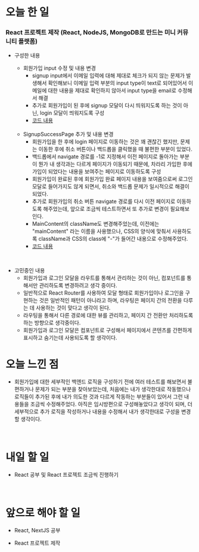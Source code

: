# 오늘 한 일

### React 프로젝트 제작 (React, NodeJS, MongoDB로 만드는 미니 커뮤니티 플랫폼)

- 구성한 내용

  - 회원가입 input 수정 및 내용 변경
    - signup input에서 이메일 입력에 대해 제대로 체크가 되지 않는 문제가 발생해서 확인해보니 이메일 입력 부분의 input type이 text로 되어있어서 이메일에 대한 내용을 제대로 확인하지 않아서 input type을 email로 수정해서 해결
    - 추가로 회원가입이 된 후에 signup 모달이 다시 띄워지도록 하는 것이 아닌, login 모달이 띄워지도록 구성
    - [코드 내용](https://github.com/jeongsangtae/mini-community-platform/commit/66b1b60672f2bb1f170dc9f11e122555f94b72dd)

  <br />

  - SignupSuccessPage 추가 및 내용 변경
    - 회원가입을 한 후에 login 페이지로 이동하는 것은 꽤 괜찮긴 했지만, 문제는 이동한 후에 취소 버튼이나 백드롭을 클릭했을 때 불편한 부분이 있었다.
    - 백드롭에서 navigate 경로를 -1로 지정해서 이전 페이지로 돌아가는 부분이 뭔가 내 생각과는 다르게 페이지가 이동되기 때문에, 차라리 가입한 후에 가입이 되었다는 내용을 보여주는 페이지로 이동하도록 구성
    - 회원가입이 완료된 후에 회원가입 완료 페이지 내용을 보여줌으로써 로그인 모달로 들어가지도 않게 되면서, 취소와 백드롭 문제가 일시적으로 해결이 되었다.
    - 추가로 회원가입의 취소 버튼 navigate 경로를 다시 이전 페이지로 이동하도록 해주었는데, 앞으로 조금씩 테스트하면서 또 추가로 변경이 필요해보인다.
    - MainContent의 className도 변경해주었는데, 이전에는 "mainContent" 라는 이름을 사용했으나, CSS의 양식에 맞춰서 사용하도록 className과 CSS의 class에 "-"가 들어간 내용으로 수정해주었다.
    - [코드 내용](https://github.com/jeongsangtae/mini-community-platform/commit/610b242b17cd2a75acb4a702b1ed66141e8d086f)

<br />

- 고민중인 내용
  - 회원가입과 로그인 모달을 라우트를 통해서 관리하는 것이 아닌, 컴포넌트를 통해서만 관리하도록 변경하려고 생각 중이다.
  - 일반적으로 React Router를 사용하여 모달 형태로 회원가입이나 로그인을 구현하는 것은 일반적인 패턴이 아니라고 하며, 라우팅은 페이지 간의 전환을 다루는 데 사용하는 것이 맞다고 생각이 된다.
  - 라우팅을 통해서 다른 경로에 대한 뷰를 관리하고, 페이지 간 전환만 처리하도록 하는 방향으로 생각중이다.
  - 회원가입과 로그인 모달은 컴포넌트로 구성해서 페이지에서 콘텐츠를 간편하게 표시하고 숨기는데 사용되도록 할 생각이다.

# 오늘 느낀 점

- 회원가입에 대한 세부적인 백엔드 로직을 구성하기 전에 여러 테스트를 해보면서 불편하거나 문제가 되는 부분을 찾아보았는데, 처음에는 내가 생각한대로 작동했으나 로직들이 추가된 후에 내가 의도한 것과 다르게 작동하는 부분들이 있어서 그런 내용들을 조금씩 수정해주었다. 아직은 임시방편으로 구성해놓았다고 생각이 되며, 더 세부적으로 추가 로직을 작성하거나 내용을 수정해서 내가 생각한대로 구성을 변경할 생각이다.

<br />

# 내일 할 일

- React 공부 및 React 프로젝트 조금씩 진행하기

<br />

# 앞으로 해야 할 일

- React, NextJS 공부

- React 프로젝트 제작
